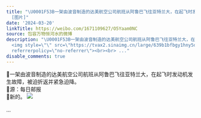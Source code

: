 ```yaml
---
title: "\U0001F53B一架由波音制造的达美航空公司航班从阿鲁巴飞往亚特兰大，在起飞时发动机发生故障，被迫折返并紧急迫降。\U0001F53B源：每日邮报\U0001F53B新的。
  [图片]"
date: '2024-03-20'
linkTitle: https://weibo.com/1671109627/O5Yaam0NC
source: 包容万物恒河水的微博
description: "\U0001F53B一架由波音制造的达美航空公司航班从阿鲁巴飞往亚特兰大，在起飞时发动机发生故障，被迫折返并紧急迫降。<br>\U0001F53B源：每日邮报<br>\U0001F53B新的。
  <img style=\"\" src=\"https://tvax2.sinaimg.cn/large/639b1bfbgy1hny5dc4jr4j20zu1bmama.jpg\"
  referrerpolicy=\"no-referrer\"><br><br> ..."
disable_comments: true
---
```

🔻一架由波音制造的达美航空公司航班从阿鲁巴飞往亚特兰大，在起飞时发动机发生故障，被迫折返并紧急迫降。<br>🔻源：每日邮报<br>🔻新的。 <img style="" src="https://tvax2.sinaimg.cn/large/639b1bfbgy1hny5dc4jr4j20zu1bmama.jpg" referrerpolicy="no-referrer"><br><br> ...
